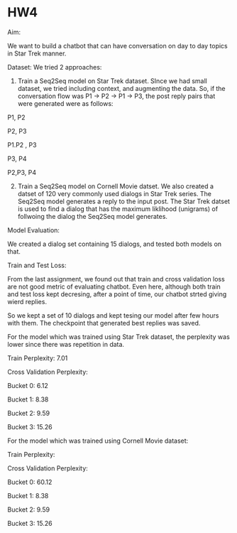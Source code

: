 # HW4
Aim: 

We want to build a chatbot that can have conversation on day to day topics in Star Trek manner.

Dataset: We tried 2 approaches:

1. Train a Seq2Seq model on Star Trek dataset. SInce we had small dataset, we tried including context, and augmenting the data.
So, if the conversation flow was  P1 -> P2 -> P1 -> P3, the post reply pairs that were generated were as follows:

P1, P2

P2, P3

P1.P2 , P3

P3, P4

P2,P3, P4

2. Train a Seq2Seq model on Cornell Movie datset. We also created a datset of 120 very commonly used dialogs in Star Trek series. The Seq2Seq model generates a reply to the input post. The Star Trek datset is used to find a dialog that has the maximum liklihood (unigrams)
of follwoing the dialog the Seq2Seq model generates. 

Model Evaluation:

We created a dialog set containing 15 dialogs, and tested both models on that. 

Train and Test Loss:

From the last assignment, we found out that train and cross validation loss are not good metric of evaluating chatbot. Even here, although both train and test loss kept decresing, after a point of time, our chatbot strted giving wierd replies.

So we kept a set of 10 dialogs and kept tesing our model after few hours with them. The checkpoint that generated best replies was saved.

For the model which was trained using Star Trek dataset, the perplexity was lower since there was repetition in data. 

Train Perplexity: 7.01

Cross Validation Perplexity:

Bucket 0: 6.12
 
Bucket 1: 8.38

Bucket 2: 9.59

Bucket 3: 15.26


For the model which was trained using Cornell Movie dataset:

Train Perplexity: 

Cross Validation Perplexity:

Bucket 0: 60.12
 
Bucket 1: 8.38

Bucket 2: 9.59

Bucket 3: 15.26


